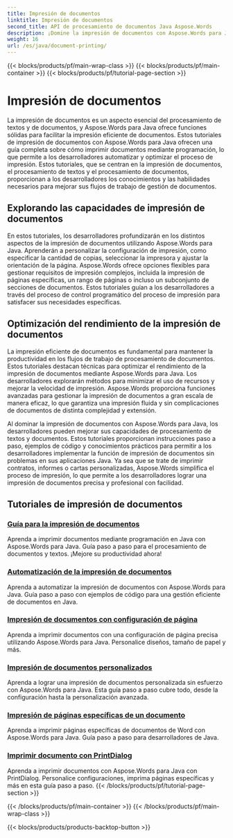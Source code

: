 ```yaml
---
title: Impresión de documentos
linktitle: Impresión de documentos
second_title: API de procesamiento de documentos Java Aspose.Words
description: ¡Domine la impresión de documentos con Aspose.Words para Java! Automatice los ajustes de impresión, optimice el rendimiento y obtenga resultados profesionales sin esfuerzo.
weight: 16
url: /es/java/document-printing/
---
```


{{< blocks/products/pf/main-wrap-class >}}
{{< blocks/products/pf/main-container >}}
{{< blocks/products/pf/tutorial-page-section >}}

# Impresión de documentos


La impresión de documentos es un aspecto esencial del procesamiento de textos y de documentos, y Aspose.Words para Java ofrece funciones sólidas para facilitar la impresión eficiente de documentos. Estos tutoriales de impresión de documentos con Aspose.Words para Java ofrecen una guía completa sobre cómo imprimir documentos mediante programación, lo que permite a los desarrolladores automatizar y optimizar el proceso de impresión. Estos tutoriales, que se centran en la impresión de documentos, el procesamiento de textos y el procesamiento de documentos, proporcionan a los desarrolladores los conocimientos y las habilidades necesarios para mejorar sus flujos de trabajo de gestión de documentos.

## Explorando las capacidades de impresión de documentos

En estos tutoriales, los desarrolladores profundizarán en los distintos aspectos de la impresión de documentos utilizando Aspose.Words para Java. Aprenderán a personalizar la configuración de impresión, como especificar la cantidad de copias, seleccionar la impresora y ajustar la orientación de la página. Aspose.Words ofrece opciones flexibles para gestionar requisitos de impresión complejos, incluida la impresión de páginas específicas, un rango de páginas o incluso un subconjunto de secciones de documentos. Estos tutoriales guían a los desarrolladores a través del proceso de control programático del proceso de impresión para satisfacer sus necesidades específicas.

## Optimización del rendimiento de la impresión de documentos

La impresión eficiente de documentos es fundamental para mantener la productividad en los flujos de trabajo de procesamiento de documentos. Estos tutoriales destacan técnicas para optimizar el rendimiento de la impresión de documentos mediante Aspose.Words para Java. Los desarrolladores explorarán métodos para minimizar el uso de recursos y mejorar la velocidad de impresión. Aspose.Words proporciona funciones avanzadas para gestionar la impresión de documentos a gran escala de manera eficaz, lo que garantiza una impresión fluida y sin complicaciones de documentos de distinta complejidad y extensión.

Al dominar la impresión de documentos con Aspose.Words para Java, los desarrolladores pueden mejorar sus capacidades de procesamiento de textos y documentos. Estos tutoriales proporcionan instrucciones paso a paso, ejemplos de código y conocimientos prácticos para permitir a los desarrolladores implementar la función de impresión de documentos sin problemas en sus aplicaciones Java. Ya sea que se trate de imprimir contratos, informes o cartas personalizadas, Aspose.Words simplifica el proceso de impresión, lo que permite a los desarrolladores lograr una impresión de documentos precisa y profesional con facilidad.

## Tutoriales de impresión de documentos

### [Guía para la impresión de documentos](./guide-to-document-printing/)
Aprenda a imprimir documentos mediante programación en Java con Aspose.Words para Java. Guía paso a paso para el procesamiento de documentos y textos. ¡Mejore su productividad ahora!
### [Automatización de la impresión de documentos](./automating-document-printing/)
Aprenda a automatizar la impresión de documentos con Aspose.Words para Java. Guía paso a paso con ejemplos de código para una gestión eficiente de documentos en Java.
### [Impresión de documentos con configuración de página](./printing-documents-page-setup/)
Aprenda a imprimir documentos con una configuración de página precisa utilizando Aspose.Words para Java. Personalice diseños, tamaño de papel y más.
### [Impresión de documentos personalizados](./customized-document-printing/)
Aprenda a lograr una impresión de documentos personalizada sin esfuerzo con Aspose.Words para Java. Esta guía paso a paso cubre todo, desde la configuración hasta la personalización avanzada.
### [Impresión de páginas específicas de un documento](./printing-specific-document-pages/)
Aprenda a imprimir páginas específicas de documentos de Word con Aspose.Words para Java. Guía paso a paso para desarrolladores de Java.
### [Imprimir documento con PrintDialog](./print-document-printdialog/)
Aprenda a imprimir documentos con Aspose.Words para Java con PrintDialog. Personalice configuraciones, imprima páginas específicas y más en esta guía paso a paso.
{{< /blocks/products/pf/tutorial-page-section >}}

{{< /blocks/products/pf/main-container >}}
{{< /blocks/products/pf/main-wrap-class >}}

{{< blocks/products/products-backtop-button >}}
